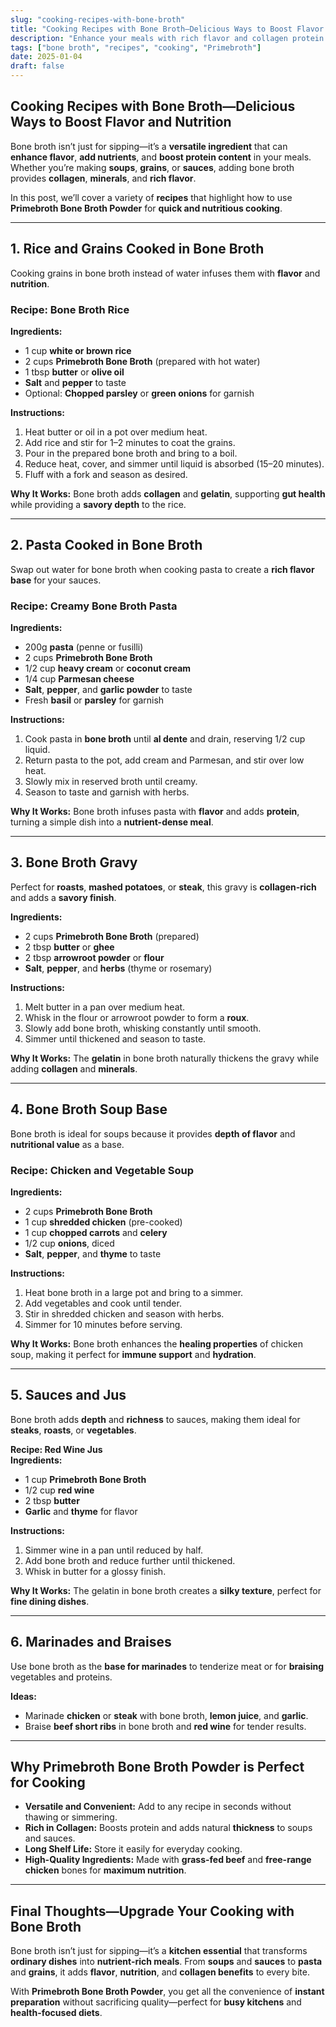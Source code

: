 ```yaml
---
slug: "cooking-recipes-with-bone-broth"
title: "Cooking Recipes with Bone Broth—Delicious Ways to Boost Flavor and Nutrition"
description: "Enhance your meals with rich flavor and collagen protein using bone broth. Try these recipes for rice, pasta, gravies, and sauces made with Primebroth Bone Broth Powder."
tags: ["bone broth", "recipes", "cooking", "Primebroth"]
date: 2025-01-04
draft: false
---
```


## Cooking Recipes with Bone Broth—Delicious Ways to Boost Flavor and Nutrition  
Bone broth isn’t just for sipping—it’s a **versatile ingredient** that can **enhance flavor**, **add nutrients**, and **boost protein content** in your meals. Whether you’re making **soups**, **grains**, or **sauces**, adding bone broth provides **collagen**, **minerals**, and **rich flavor**.  

In this post, we’ll cover a variety of **recipes** that highlight how to use **Primebroth Bone Broth Powder** for **quick and nutritious cooking**.  

---

## **1. Rice and Grains Cooked in Bone Broth**  
Cooking grains in bone broth instead of water infuses them with **flavor** and **nutrition**.  

### Recipe: Bone Broth Rice  
**Ingredients:**  
- 1 cup **white or brown rice**  
- 2 cups **Primebroth Bone Broth** (prepared with hot water)  
- 1 tbsp **butter** or **olive oil**  
- **Salt** and **pepper** to taste  
- Optional: **Chopped parsley** or **green onions** for garnish  

**Instructions:**  
1. Heat butter or oil in a pot over medium heat.  
2. Add rice and stir for 1–2 minutes to coat the grains.  
3. Pour in the prepared bone broth and bring to a boil.  
4. Reduce heat, cover, and simmer until liquid is absorbed (15–20 minutes).  
5. Fluff with a fork and season as desired.  

**Why It Works:** Bone broth adds **collagen** and **gelatin**, supporting **gut health** while providing a **savory depth** to the rice.  

---

## **2. Pasta Cooked in Bone Broth**  
Swap out water for bone broth when cooking pasta to create a **rich flavor base** for your sauces.  

### Recipe: Creamy Bone Broth Pasta  
**Ingredients:**  
- 200g **pasta** (penne or fusilli)  
- 2 cups **Primebroth Bone Broth**  
- 1/2 cup **heavy cream** or **coconut cream**  
- 1/4 cup **Parmesan cheese**  
- **Salt**, **pepper**, and **garlic powder** to taste  
- Fresh **basil** or **parsley** for garnish  

**Instructions:**  
1. Cook pasta in **bone broth** until **al dente** and drain, reserving 1/2 cup liquid.  
2. Return pasta to the pot, add cream and Parmesan, and stir over low heat.  
3. Slowly mix in reserved broth until creamy.  
4. Season to taste and garnish with herbs.  

**Why It Works:** Bone broth infuses pasta with **flavor** and adds **protein**, turning a simple dish into a **nutrient-dense meal**.  

---

## **3. Bone Broth Gravy**  
Perfect for **roasts**, **mashed potatoes**, or **steak**, this gravy is **collagen-rich** and adds a **savory finish**.  

**Ingredients:**  
- 2 cups **Primebroth Bone Broth** (prepared)  
- 2 tbsp **butter** or **ghee**  
- 2 tbsp **arrowroot powder** or **flour**  
- **Salt**, **pepper**, and **herbs** (thyme or rosemary)  

**Instructions:**  
1. Melt butter in a pan over medium heat.  
2. Whisk in the flour or arrowroot powder to form a **roux**.  
3. Slowly add bone broth, whisking constantly until smooth.  
4. Simmer until thickened and season to taste.  

**Why It Works:** The **gelatin** in bone broth naturally thickens the gravy while adding **collagen** and **minerals**.  

---

## **4. Bone Broth Soup Base**  
Bone broth is ideal for soups because it provides **depth of flavor** and **nutritional value** as a base.  

### Recipe: Chicken and Vegetable Soup  
**Ingredients:**  
- 2 cups **Primebroth Bone Broth**  
- 1 cup **shredded chicken** (pre-cooked)  
- 1 cup **chopped carrots** and **celery**  
- 1/2 cup **onions**, diced  
- **Salt**, **pepper**, and **thyme** to taste  

**Instructions:**  
1. Heat bone broth in a large pot and bring to a simmer.  
2. Add vegetables and cook until tender.  
3. Stir in shredded chicken and season with herbs.  
4. Simmer for 10 minutes before serving.  

**Why It Works:** Bone broth enhances the **healing properties** of chicken soup, making it perfect for **immune support** and **hydration**.  

---

## **5. Sauces and Jus**  
Bone broth adds **depth** and **richness** to sauces, making them ideal for **steaks**, **roasts**, or **vegetables**.  

**Recipe: Red Wine Jus**  
**Ingredients:**  
- 1 cup **Primebroth Bone Broth**  
- 1/2 cup **red wine**  
- 2 tbsp **butter**  
- **Garlic** and **thyme** for flavor  

**Instructions:**  
1. Simmer wine in a pan until reduced by half.  
2. Add bone broth and reduce further until thickened.  
3. Whisk in butter for a glossy finish.  

**Why It Works:** The gelatin in bone broth creates a **silky texture**, perfect for **fine dining dishes**.  

---

## **6. Marinades and Braises**  
Use bone broth as the **base for marinades** to tenderize meat or for **braising** vegetables and proteins.  

**Ideas:**  
- Marinade **chicken** or **steak** with bone broth, **lemon juice**, and **garlic**.  
- Braise **beef short ribs** in bone broth and **red wine** for tender results.  

---

## **Why Primebroth Bone Broth Powder is Perfect for Cooking**  
- **Versatile and Convenient:** Add to any recipe in seconds without thawing or simmering.  
- **Rich in Collagen:** Boosts protein and adds natural **thickness** to soups and sauces.  
- **Long Shelf Life:** Store it easily for everyday cooking.  
- **High-Quality Ingredients:** Made with **grass-fed beef** and **free-range chicken** bones for **maximum nutrition**.  

---

## **Final Thoughts—Upgrade Your Cooking with Bone Broth**  
Bone broth isn’t just for sipping—it’s a **kitchen essential** that transforms **ordinary dishes** into **nutrient-rich meals**. From **soups** and **sauces** to **pasta** and **grains**, it adds **flavor**, **nutrition**, and **collagen benefits** to every bite.  

With **Primebroth Bone Broth Powder**, you get all the convenience of **instant preparation** without sacrificing quality—perfect for **busy kitchens** and **health-focused diets**.  
